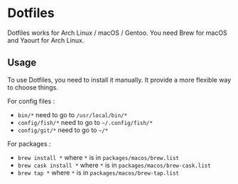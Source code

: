 # Dotfiles

Dotfiles works for Arch Linux / macOS / Gentoo.
You need Brew for macOS and Yaourt for Arch Linux.

## Usage

To use Dotfiles, you need to install it manually. It provide a more flexible way to choose things.

For config files :

- ```bin/*``` need to go to ```/usr/local/bin/*```
- ```config/fish/*``` need to go to ```~/.config/fish/*```
- ```config/git/*``` need to go to ```~/*```

For packages :

- ```brew install *``` where ```*``` is in ```packages/macos/brew.list```
- ```brew cask install *``` where ```*``` is in ```packages/macos/brew-cask.list```
- ```brew tap *``` where ```*``` is in ```packages/macos/brew-tap.list```
